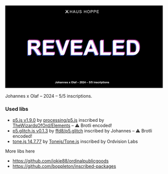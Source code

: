 <!--Art and technical experiments exploring the Ordinals protocol.
I inscribe my ideas and creative impulses onto the blockchain.
All source codes are available here.

0. [Cubes advert](https://ordinals.com/inscription/c133c03e2ed44bb8ada79b1640b6649129de75a8f31d8e6ad573ede442f91cdbi0) ([code](00-cubes-advert))
1. ["FUCK OFF ordfluencers!"](https://ordinals.com/inscription/ab923603b40cce9fc80d90db41d85637172ad15a0155724dceeca8118ae45424i0) ([code](01-css-glitch))
2. [Johannes x Olaf, "Ledgends"](TODO) ([code](02-p5-glitch/index.html))
-->

![Logo](assets/screenshot.png)

Johannes x Olaf – 2024 – 5/5 inscriptions.

### Used libs

* [p5.js v1.9.0](https://ordpool.space/tx/b6a50f5ba932b0ea7f652d9d28e59eced47bc6f8376c25e02d8b3457bb60ac8fi0) by [processing/p5.js](https://github.com/processing/p5.js) inscribed by [TheWizardsOfOrd/Elements](https://github.com/TheWizardsOfOrd/Elements) – ⚠️ Brotli encoded! 
* [p5.glitch.js v0.1.3](https://ordpool.space/tx/a499bb004988202e0e4e6be6dbe9a8dd28fc9565b5182f78a25cfea7d4ee4c67) by [ffd8/p5.glitch](https://github.com/ffd8/p5.glitch) inscribed by Johannes – ⚠️ Brotli encoded!
* [tone.js 14.7.77](https://ordpool.space/tx/44740a1f30efb247ef41de3355133e12d6f58ab4dc8a3146648e2249fa9c6a39) by [Tonejs/Tone.js](https://github.com/Tonejs/Tone.js) inscribed by Ordvision Labs

More libs here

* https://github.com/jokie88/ordinalpublicgoods
* https://github.com/boppleton/inscribed-packages